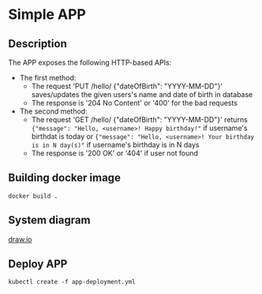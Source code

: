 # Simple APP

## Description
The APP exposes the following HTTP-based APIs:
* The first method:
    - The request 'PUT /hello/<username> {"dateOfBirth": "YYYY-MM-DD"}' saves/updates the given users's name and date of birth in database
    - The response is '204 No Content' or '400' for the bad requests
* The second method:
    - The request 'GET /hello/<username> {"dateOfBirth": "YYYY-MM-DD"}' returns `{"message": "Hello, <username>! Happy birthday!"` if username's birthdat is today or `{"message": "Hello, <username>! Your birthday is in N day(s)"` if username's birthday is in N days
    - The response is '200 OK' or '404' if user not found 

## Building docker image
`docker build .`

## System diagram
[draw.io](https://www.draw.io/?lightbox=1&highlight=0000ff&edit=_blank&layers=1&nav=1&title=Untitled%20Diagram.drawio#R7Vhdb9owFP01SNsDKLGTAI9Au03aJjFRrdtTZbCbeHVi5JgC%2FfWzEzsfJKysBbpJIB7s4%2Bvr%2BJzjGysdOIk3HwVaRl85JqwDHLzpwKsOAK4HQEf%2FHbzNkYHj50AoKDZBJTCjT8SAjkFXFJO0Fig5Z5Iu6%2BCCJwlZyBqGhODretg9Z%2FVVlygkDWC2QKyJ3lIsI7ML0C%2FxT4SGkV3ZDYb5SIxssNlJGiHM1xUIXnfgRHAu81a8mRCmybO85PM%2B7BktHkyQRB4y4fu30ZPrQzi7%2BTWDcxqJ4c1N12R5RGxlNrxKiUjNE8utpUGlUoyrzlhtY6nBBeMrlXm8jqgksyVaaHCtTKCwSMZM9VzVNPmJkGSz98Hdgg7lI8JjIsVWhZgJ0If5FGMhS%2Bi61MO1WFTRYmAwZCwQFplLllTDEPUXpIEGaR0QMLXqGNNH1Qx1c3Q7UzHfpxM7ppaqDDcYFnyVYIINbc%2BwytCcsClPqaQ80WIoKolQA5poqtz7ZSdAcp0BMRq2ho%2FMwJxLyWO9Fhf0iScSHVFHYGuB1dFrCgkHsCkkGJ5KSa%2BhZC7b9edZQ6B91MYUYx3TILMYqAhnT0%2B8CXW97M1RShc9TFF4lxngTmRFbJwV0KBNiL3SN8Q9xtEL6kfPC1rOntNy9oJTKeY3FZtO3z0M0m665LK75uKBiPfnFM8odk8Zm3DGRbYgvM9%2BVVzRfJXwJKuhUvAHUol2sl8xYt802aL5KxHoUaoqRCacf24jAK9uBOj7hxXhkxkhOKgIt3rjoHp8cczrHOMF%2F5pj%2Bi2O2b3mJHikL43Z%2FQalSqy22wzBjTvjDisqKV%2BJBXn%2B5iWRCIl87rLRZLnCot9CosUEYUjSx%2FrjtjFrVphyqjZS1n%2F75rWvbHdHnHybZlb18rmTyPPqidxdlXMeGokyoYttv1z7weu1Jxsqf6i20%2FNN76fumfbVptrZ2k6iHjuf5ADfAnpeVyEQWqScnfVq06dEULV9fS4z8IgeBAd6MHhLDxb3%2Fa2tDy%2F0IOjXE%2Fn%2BeT04fHMPDgew6kHnP7Gff7HfEexnS%2FdR%2FFd1X%2BHFPf5TnROayLuY6Jwman4werGJ3FeaqFLYoN%2BvFbbecNh%2F4%2BJ2qC8v79Y%2F%2B1J1y2%2BkeXj5pRle%2FwY%3D)

## Deploy APP
`kubectl create -f app-deployment.yml`
